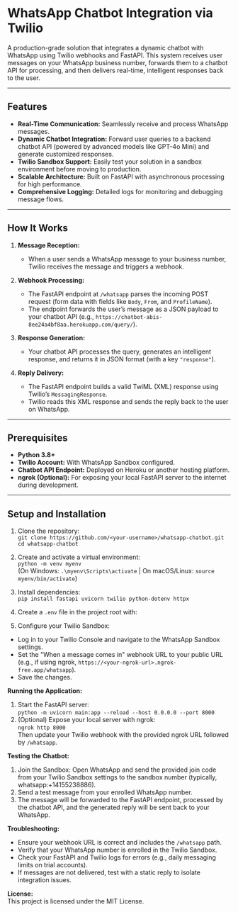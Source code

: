 # WhatsApp Chatbot Integration via Twilio

A production-grade solution that integrates a dynamic chatbot with WhatsApp using Twilio webhooks and FastAPI. This system receives user messages on your WhatsApp business number, forwards them to a chatbot API for processing, and then delivers real-time, intelligent responses back to the user.

---

## Features

- **Real-Time Communication:** Seamlessly receive and process WhatsApp messages.
- **Dynamic Chatbot Integration:** Forward user queries to a backend chatbot API (powered by advanced models like GPT-4o Mini) and generate customized responses.
- **Twilio Sandbox Support:** Easily test your solution in a sandbox environment before moving to production.
- **Scalable Architecture:** Built on FastAPI with asynchronous processing for high performance.
- **Comprehensive Logging:** Detailed logs for monitoring and debugging message flows.

---

## How It Works

1. **Message Reception:**
   - When a user sends a WhatsApp message to your business number, Twilio receives the message and triggers a webhook.

2. **Webhook Processing:**
   - The FastAPI endpoint at `/whatsapp` parses the incoming POST request (form data with fields like `Body`, `From`, and `ProfileName`).
   - The endpoint forwards the user’s message as a JSON payload to your chatbot API (e.g., `https://chatbot-abis-8ee24a4bf8aa.herokuapp.com/query/`).

3. **Response Generation:**
   - Your chatbot API processes the query, generates an intelligent response, and returns it in JSON format (with a key `"response"`).

4. **Reply Delivery:**
   - The FastAPI endpoint builds a valid TwiML (XML) response using Twilio’s `MessagingResponse`.
   - Twilio reads this XML response and sends the reply back to the user on WhatsApp.

---

## Prerequisites

- **Python 3.8+**
- **Twilio Account:** With WhatsApp Sandbox configured.
- **Chatbot API Endpoint:** Deployed on Heroku or another hosting platform.
- **ngrok (Optional):** For exposing your local FastAPI server to the internet during development.

---

## Setup and Installation

1. Clone the repository:  
   `git clone https://github.com/<your-username>/whatsapp-chatbot.git`  
   `cd whatsapp-chatbot`  
2. Create and activate a virtual environment:  
   `python -m venv myenv`  
   (On Windows: `.\myenv\Scripts\activate` | On macOS/Linux: `source myenv/bin/activate`)  
3. Install dependencies:  
   `pip install fastapi uvicorn twilio python-dotenv httpx`  
4. Create a `.env` file in the project root with:

5. Configure your Twilio Sandbox:  
- Log in to your Twilio Console and navigate to the WhatsApp Sandbox settings.  
- Set the "When a message comes in" webhook URL to your public URL (e.g., if using ngrok, `https://<your-ngrok-url>.ngrok-free.app/whatsapp`).  
- Save the changes.

**Running the Application:**  
1. Start the FastAPI server:  
`python -m uvicorn main:app --reload --host 0.0.0.0 --port 8000`  
2. (Optional) Expose your local server with ngrok:  
`ngrok http 8000`  
Then update your Twilio webhook with the provided ngrok URL followed by `/whatsapp`.

**Testing the Chatbot:**  
1. Join the Sandbox: Open WhatsApp and send the provided join code from your Twilio Sandbox settings to the sandbox number (typically, whatsapp:+14155238886).  
2. Send a test message from your enrolled WhatsApp number.  
3. The message will be forwarded to the FastAPI endpoint, processed by the chatbot API, and the generated reply will be sent back to your WhatsApp.

**Troubleshooting:**  
- Ensure your webhook URL is correct and includes the `/whatsapp` path.  
- Verify that your WhatsApp number is enrolled in the Twilio Sandbox.  
- Check your FastAPI and Twilio logs for errors (e.g., daily messaging limits on trial accounts).  
- If messages are not delivered, test with a static reply to isolate integration issues.

**License:**  
This project is licensed under the MIT License.


